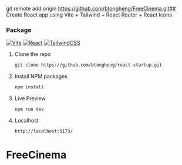 git remote add origin https://github.com/btongheng/FreeCinema.git## Create React app using Vite + Tailwind + React Router + React Icons

### Package

 [![Vite](https://img.shields.io/badge/vite-%23646CFF.svg?style=for-the-badge&logo=vite&logoColor=white)][Vite-url] [![React](https://img.shields.io/badge/react-%2320232a.svg?style=for-the-badge&logo=react&logoColor=%2361DAFB)][React-url]  [![TailwindCSS](https://img.shields.io/badge/tailwindcss-%2338B2AC.svg?style=for-the-badge&logo=tailwind-css&logoColor=white)][Tailwind-url]

1. Clone the repo
   ```sh
   git clone https://github.com/btongheng/react-startup.git
   ```
2. Install NPM packages
   ```sh
   npm install
   ```
3. Live Preview
   ```sh
   npm run dev
   ```
4. Localhost
   ```sh
   http://localhost:5173/
   ```



   <!-- MARKDOWN LINKS & IMAGES -->
   [React-url]: https://reactjs.org/
   [Tailwind-url]: https://tailwindcss.com/
   [Vite-url]: https://vitejs.dev/
# FreeCinema
